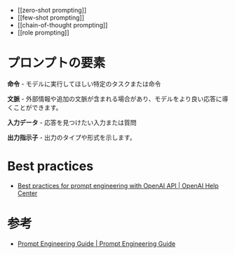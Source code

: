 - [[zero-shot prompting]]
- [[few-shot prompting]]
- [[chain-of-thought prompting]]
- [[role prompting]]

# プロンプトの要素
**命令** - モデルに実行してほしい特定のタスクまたは命令

**文脈** - 外部情報や追加の文脈が含まれる場合があり、モデルをより良い応答に導くことができます。

**入力データ** - 応答を見つけたい入力または質問

**出力指示子** - 出力のタイプや形式を示します。

# Best practices
- [Best practices for prompt engineering with OpenAI API | OpenAI Help Center](https://help.openai.com/en/articles/6654000-best-practices-for-prompt-engineering-with-openai-api)

# 参考
- [Prompt Engineering Guide | Prompt Engineering Guide<!-- -->](https://www.promptingguide.ai/jp)